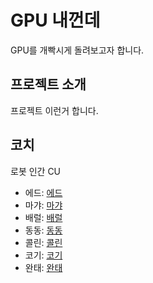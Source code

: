 # GPU 내껀데

GPU를 개빡시게 돌려보고자 합니다.

## 프로젝트 소개
프로젝트 이런거 합니다.

## 코치
로봇 인간 CU

- 에드: [에드](/ed.md)
- 마갸: [마갸](myagya.md)
- 배럴: [배럴](readme-better.md)
- 동동: [동동](dd.md)   
- 콜린: [콜린](Collin.md)   
- 코기: [코기](ecsimsw.md)   
- 완태: [완태](wannte.md)   

